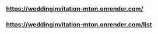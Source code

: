 ### https://weddinginvitation-mton.onrender.com/
### https://weddinginvitation-mton.onrender.com/list
